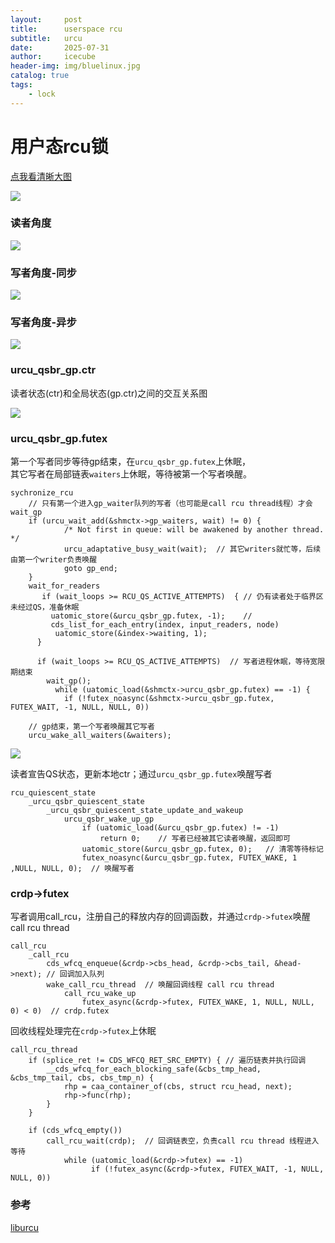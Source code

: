 ```yaml
---
layout:     post
title:      userspace rcu
subtitle:   urcu
date:       2025-07-31
author:     icecube
header-img: img/bluelinux.jpg
catalog: true
tags:
    - lock
---
```


# 用户态rcu锁

[点我看清晰大图](https://raw.githubusercontent.com/l3b2w1/l3b2w1.github.io/master/img/2025-07-31-urcu.png)

![](https://raw.githubusercontent.com/l3b2w1/l3b2w1.github.io/master/img/2025-07-31-urcu.png)

### 读者角度

![](https://raw.githubusercontent.com/l3b2w1/l3b2w1.github.io/master/img/2025-07-31-urcu-reader.png)

### 写者角度-同步

![](https://raw.githubusercontent.com/l3b2w1/l3b2w1.github.io/master/img/2025-07-31-urcu-writer-sync.png)

### 写者角度-异步

![](https://raw.githubusercontent.com/l3b2w1/l3b2w1.github.io/master/img/2025-07-31-urcu-writer-async.png)

### urcu_qsbr_gp.ctr

读者状态(ctr)和全局状态(gp.ctr)之间的交互关系图  

![](https://raw.githubusercontent.com/l3b2w1/l3b2w1.github.io/master/img/2025-07-31-urcu-gp-ctr.png)

### urcu_qsbr_gp.futex

第一个写者同步等待gp结束，在`urcu_qsbr_gp.futex`上休眠，  
其它写者在局部链表`waiters`上休眠，等待被第一个写者唤醒。
```
sychronize_rcu
    // 只有第一个进入gp_waiter队列的写者（也可能是call rcu thread线程）才会wait_gp
    if (urcu_wait_add(&shmctx->gp_waiters, wait) != 0) {
            /* Not first in queue: will be awakened by another thread. */
            urcu_adaptative_busy_wait(wait);  // 其它writers就忙等，后续由第一个writer负责唤醒
            goto gp_end;
    }
    wait_for_readers
       if (wait_loops >= RCU_QS_ACTIVE_ATTEMPTS)  { // 仍有读者处于临界区未经过QS，准备休眠
         uatomic_store(&urcu_qsbr_gp.futex, -1);    //
         cds_list_for_each_entry(index, input_readers, node)
          uatomic_store(&index->waiting, 1);
      }

      if (wait_loops >= RCU_QS_ACTIVE_ATTEMPTS)  // 写者进程休眠，等待宽限期结束
        wait_gp();   
          while (uatomic_load(&shmctx->urcu_qsbr_gp.futex) == -1) {
            if (!futex_noasync(&shmctx->urcu_qsbr_gp.futex, FUTEX_WAIT, -1, NULL, NULL, 0))

    // gp结束，第一个写者唤醒其它写者
    urcu_wake_all_waiters(&waiters);
```
![](https://raw.githubusercontent.com/l3b2w1/l3b2w1.github.io/master/img/2025-07-31-gp-wait.png)

读者宣告QS状态，更新本地ctr；通过`urcu_qsbr_gp.futex`唤醒写者
```
rcu_quiescent_state
	_urcu_qsbr_quiescent_state
		_urcu_qsbr_quiescent_state_update_and_wakeup
			urcu_qsbr_wake_up_gp
				if (uatomic_load(&urcu_qsbr_gp.futex) != -1)  
					return 0;    // 写者已经被其它读者唤醒，返回即可
				uatomic_store(&urcu_qsbr_gp.futex, 0);   // 清零等待标记
				futex_noasync(&urcu_qsbr_gp.futex, FUTEX_WAKE, 1 ,NULL, NULL, 0);  // 唤醒写者
```

### crdp->futex

写者调用call_rcu，注册自己的释放内存的回调函数，并通过`crdp->futex`唤醒 call rcu thread
```
call_rcu
	_call_rcu
		cds_wfcq_enqueue(&crdp->cbs_head, &crdp->cbs_tail, &head->next); // 回调加入队列
		wake_call_rcu_thread  // 唤醒回调线程 call rcu thread
			call_rcu_wake_up
				futex_async(&crdp->futex, FUTEX_WAKE, 1, NULL, NULL, 0) < 0)  // crdp.futex
```

回收线程处理完在`crdp->futex`上休眠
```
call_rcu_thread
	if (splice_ret != CDS_WFCQ_RET_SRC_EMPTY) { // 遍历链表并执行回调
		__cds_wfcq_for_each_blocking_safe(&cbs_tmp_head, &cbs_tmp_tail, cbs, cbs_tmp_n) {
			rhp = caa_container_of(cbs, struct rcu_head, next);  
			rhp->func(rhp);
		}
	}

	if (cds_wfcq_empty())
		call_rcu_wait(crdp);  // 回调链表空，负责call rcu thread 线程进入等待
			while (uatomic_load(&crdp->futex) == -1)
                  if (!futex_async(&crdp->futex, FUTEX_WAIT, -1, NULL, NULL, 0))
```

### 参考
[liburcu](http://liburcu.org/)
